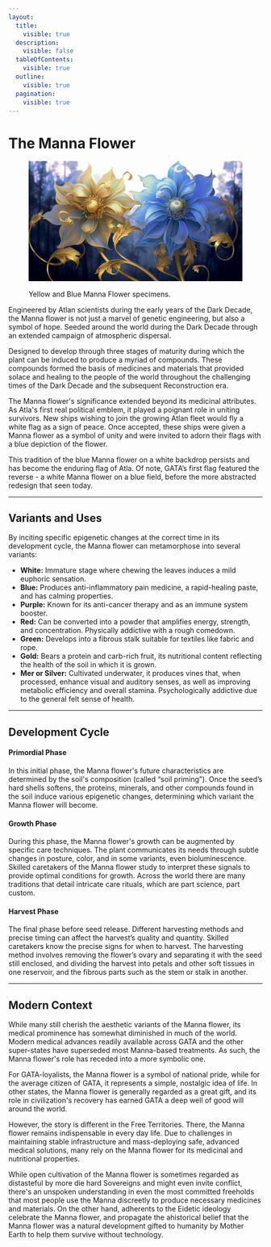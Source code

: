 ```yaml
---
layout:
  title:
    visible: true
  description:
    visible: false
  tableOfContents:
    visible: true
  outline:
    visible: true
  pagination:
    visible: true
---
```


# The Manna Flower

<figure><img src="../../../.gitbook/assets/manna.png" alt="" width="563"><figcaption><p>Yellow and Blue Manna Flower specimens.</p></figcaption></figure>

Engineered by Atlan scientists during the early years of the Dark Decade, the Manna flower is not just a marvel of genetic engineering, but also a symbol of hope. Seeded around the world during the Dark Decade through an extended campaign of atmospheric dispersal.

Designed to develop through three stages of maturity during which the plant can be induced to produce a myriad of compounds. These compounds formed the basis of medicines and materials that provided solace and healing to the people of the world throughout the challenging times of the Dark Decade and the subsequent Reconstruction era.

The Manna flower's significance extended beyond its medicinal attributes. As Atla's first real political emblem, it played a poignant role in uniting survivors. New ships wishing to join the growing Atlan fleet would fly a white flag as a sign of peace. Once accepted, these ships were given a Manna flower as a symbol of unity and were invited to adorn their flags with a blue depiction of the flower.

This tradition of the blue Manna flower on a white backdrop persists and has become the enduring flag of Atla. Of note, GATA’s first flag featured the reverse - a white Manna flower on a blue field, before the more abstracted redesign that seen today.

***

## **Variants and Uses**

By inciting specific epigenetic changes at the correct time in its development cycle, the Manna flower can metamorphose into several variants:

* **White:** Immature stage where chewing the leaves induces a mild euphoric sensation.
* **Blue:** Produces anti-inflammatory pain medicine, a rapid-healing paste, and has calming properties.
* **Purple:** Known for its anti-cancer therapy and as an immune system booster.
* **Red:** Can be converted into a powder that amplifies energy, strength, and concentration. Physically addictive with a rough comedown.
* **Green:** Develops into a fibrous stalk suitable for textiles like fabric and rope.
* **Gold:** Bears a protein and carb-rich fruit, its nutritional content reflecting the health of the soil in which it is grown.
* **Mer or Silver:** Cultivated underwater, it produces vines that, when processed, enhance visual and auditory senses, as well as improving metabolic efficiency and overall stamina. Psychologically addictive due to the general felt sense of health.

***

## **Development Cycle**

#### **Primordial Phase**

In this initial phase, the Manna flower's future characteristics are determined by the soil's composition (called “soil priming”). Once the seed’s hard shells softens, the proteins, minerals, and other compounds found in the soil induce various epigenetic changes, determining which variant the Manna flower will become.

#### **Growth Phase**

During this phase, the Manna flower's growth can be augmented by specific care techniques. The plant communicates its needs through subtle changes in posture, color, and in some variants, even bioluminescence. Skilled caretakers of the Manna flower study to interpret these signals to provide optimal conditions for growth. Across the world there are many traditions that detail intricate care rituals, which are part science, part custom.

#### **Harvest Phase**

The final phase before seed release. Different harvesting methods and precise timing can affect the harvest’s quality and quantity. Skilled caretakers know the precise signs for when to harvest. The harvesting method involves removing the flower’s ovary and separating it with the seed still enclosed, and dividing the harvest into petals and other soft tissues in one reservoir, and the fibrous parts such as the stem or stalk in another.

***

## **Modern Context**

While many still cherish the aesthetic variants of the Manna flower, its medical prominence has somewhat diminished in much of the world. Modern medical advances readily available across GATA and the other super-states have superseded most Manna-based treatments. As such, the Manna flower's role has receded into a more symbolic one.

For GATA-loyalists, the Manna flower is a symbol of national pride, while for the average citizen of GATA, it represents a simple, nostalgic idea of life. In other states, the Manna flower is generally regarded as a great gift, and its role in civilization's recovery has earned GATA a deep well of good will around the world.

However, the story is different in the Free Territories. There, the Manna flower remains indispensable in every day life. Due to challenges in maintaining stable infrastructure and mass-deploying safe, advanced medical solutions, many rely on the Manna flower for its medicinal and nutritional properties.

While open cultivation of the Manna flower is sometimes regarded as distasteful by more die hard Sovereigns and might even invite conflict, there's an unspoken understanding in even the most committed freeholds that most people use the Manna discreetly to produce necessary medicines and materials. On the other hand, adherents to the Eidetic ideology celebrate the Manna flower, and propagate the ahistorical belief that the Manna flower was a natural development gifted to humanity by Mother Earth to help them survive without technology.

